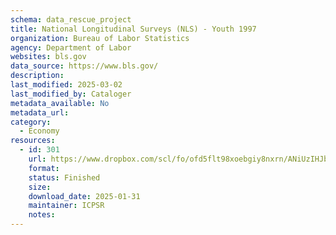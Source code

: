 ```yaml
---
schema: data_rescue_project 
title: National Longitudinal Surveys (NLS) - Youth 1997
organization: Bureau of Labor Statistics
agency: Department of Labor
websites: bls.gov
data_source: https://www.bls.gov/
description: 
last_modified: 2025-03-02
last_modified_by: Cataloger
metadata_available: No
metadata_url: 
category:
  - Economy
resources:
  - id: 301
    url: https://www.dropbox.com/scl/fo/ofd5flt98xoebgiy8nxrn/ANiUzIHJbKRqCACjS5HoHQE?rlkey=bqgrspb6zfrtqh5i38ghzlhi2&dl=0
    format: 
    status: Finished
    size: 
    download_date: 2025-01-31
    maintainer: ICPSR
    notes: 
---
```

